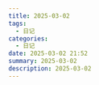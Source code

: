 ```yaml
---
title: 2025-03-02
tags:
  - 日记
categories:
  - 日记
date: 2025-03-02 21:52
summary: 2025-03-02
description: 2025-03-02
---
```

